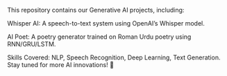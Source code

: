 This repository contains our Generative AI projects, including:

Whisper AI: A speech-to-text system using OpenAI’s Whisper model.

AI Poet: A poetry generator trained on Roman Urdu poetry using RNN/GRU/LSTM.

Skills Covered: NLP, Speech Recognition, Deep Learning, Text Generation.
Stay tuned for more AI innovations! 🚀
